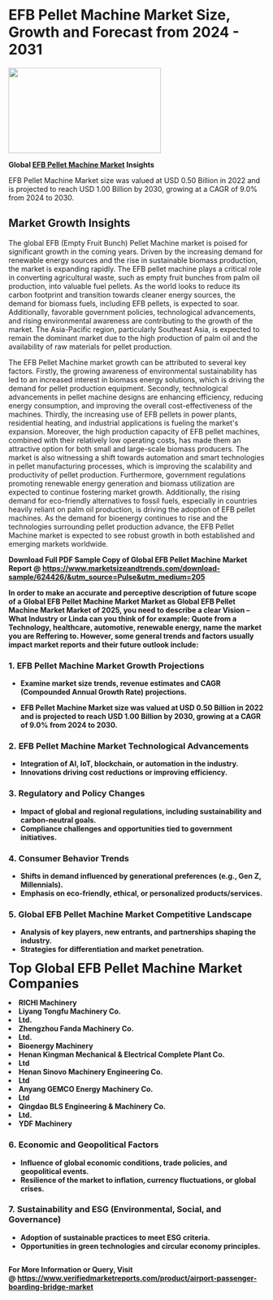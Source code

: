 <H1>EFB Pellet Machine Market Size, Growth and Forecast from 2024 - 2031</H1><img class="aligncenter size-medium wp-image-584254" src="https://thirdeyenews.in/wp-content/uploads/2024/09/Global-Market-Research-300x168.jpeg" alt="" width="300" height="168" /><p><strong>Global&nbsp;<a href="https://www.marketsizeandtrends.com/download-sample/624426/&amp;utm_source=Pulse&amp;utm_medium=205">EFB Pellet Machine Market</a> Insights</strong></p><p>EFB Pellet Machine Market size was valued at USD 0.50 Billion in 2022 and is projected to reach USD 1.00 Billion by 2030, growing at a CAGR of 9.0% from 2024 to 2030.</p><p><h2>Market Growth Insights</h2> <p>The global EFB (Empty Fruit Bunch) Pellet Machine market is poised for significant growth in the coming years. Driven by the increasing demand for renewable energy sources and the rise in sustainable biomass production, the market is expanding rapidly. The EFB pellet machine plays a critical role in converting agricultural waste, such as empty fruit bunches from palm oil production, into valuable fuel pellets. As the world looks to reduce its carbon footprint and transition towards cleaner energy sources, the demand for biomass fuels, including EFB pellets, is expected to soar. Additionally, favorable government policies, technological advancements, and rising environmental awareness are contributing to the growth of the market. The Asia-Pacific region, particularly Southeast Asia, is expected to remain the dominant market due to the high production of palm oil and the availability of raw materials for pellet production.</p> <p><strong></strong></p> <p>The EFB Pellet Machine market growth can be attributed to several key factors. Firstly, the growing awareness of environmental sustainability has led to an increased interest in biomass energy solutions, which is driving the demand for pellet production equipment. Secondly, technological advancements in pellet machine designs are enhancing efficiency, reducing energy consumption, and improving the overall cost-effectiveness of the machines. Thirdly, the increasing use of EFB pellets in power plants, residential heating, and industrial applications is fueling the market's expansion. Moreover, the high production capacity of EFB pellet machines, combined with their relatively low operating costs, has made them an attractive option for both small and large-scale biomass producers. The market is also witnessing a shift towards automation and smart technologies in pellet manufacturing processes, which is improving the scalability and productivity of pellet production. Furthermore, government regulations promoting renewable energy generation and biomass utilization are expected to continue fostering market growth. Additionally, the rising demand for eco-friendly alternatives to fossil fuels, especially in countries heavily reliant on palm oil production, is driving the adoption of EFB pellet machines. As the demand for bioenergy continues to rise and the technologies surrounding pellet production advance, the EFB Pellet Machine market is expected to see robust growth in both established and emerging markets worldwide.</p> <p><strong></p><p><span class=""><strong>Download Full PDF Sample Copy of Global EFB Pellet Machine Market Report</strong> @ <a href="https://www.marketsizeandtrends.com/download-sample/624426/&amp;utm_source=Pulse&amp;utm_medium=205" target="_blank">https://www.marketsizeandtrends.com/download-sample/624426/&amp;utm_source=Pulse&amp;utm_medium=205</a></span></p><p>In order to make an accurate and perceptive description of future scope of a Global&nbsp;EFB Pellet Machine Market Market as Global&nbsp;EFB Pellet Machine Market Market of 2025, you need to describe a clear Vision &ndash; What Industry or Linda can you think of for example: Quote from a Technology, healthcare, automotive, renewable energy, name the market you are Reffering to. However, some general trends and factors usually impact market reports and their future outlook include:</p><h3>1.&nbsp;<strong>EFB Pellet Machine Market Growth Projections</strong></h3><ul><li>Examine market size trends, revenue estimates and CAGR (Compounded Annual Growth Rate) projections.</li><li><p>EFB Pellet Machine Market size was valued at USD 0.50 Billion in 2022 and is projected to reach USD 1.00 Billion by 2030, growing at a CAGR of 9.0% from 2024 to 2030.</p></li></ul><h3>2.&nbsp;<strong>EFB Pellet Machine Market Technological Advancements</strong></h3><ul><li>Integration of AI, IoT, blockchain, or automation in the industry.</li><li>Innovations driving cost reductions or improving efficiency.</li></ul><h3>3.&nbsp;<strong>Regulatory and Policy Changes</strong></h3><ul><li>Impact of global and regional regulations, including sustainability and carbon-neutral goals.</li><li>Compliance challenges and opportunities tied to government initiatives.</li></ul><h3>4.&nbsp;<strong>Consumer Behavior Trends</strong></h3><ul><li>Shifts in demand influenced by generational preferences (e.g., Gen Z, Millennials).</li><li>Emphasis on eco-friendly, ethical, or personalized products/services.</li></ul><h3>5.&nbsp;<strong>Global EFB Pellet Machine Market Competitive Landscape</strong></h3><ul><li>Analysis of key players, new entrants, and partnerships shaping the industry.</li><li>Strategies for differentiation and market penetration.</li></ul><p data-pm-slice="1 1 []"><span style="color: inherit; font-family: inherit; font-size: 25px;">Top Global EFB Pellet Machine Market Companies</span></p><div class="" data-test-id=""><p><li>RICHI Machinery</li><li> Liyang Tongfu Machinery Co.</li><li>Ltd.</li><li> Zhengzhou Fanda Machinery Co.</li><li> Ltd.</li><li> Bioenergy Machinery</li><li> Henan Kingman Mechanical & Electrical Complete Plant Co.</li><li> Ltd</li><li> Henan Sinovo Machinery Engineering Co.</li><li>Ltd</li><li> Anyang GEMCO Energy Machinery Co.</li><li> Ltd</li><li> Qingdao BLS Engineering & Machinery Co.</li><li> Ltd.</li><li> YDF Machinery</li></p></div><h3>6.&nbsp;<strong>Economic and Geopolitical Factors</strong></h3><ul><li>Influence of global economic conditions, trade policies, and geopolitical events.</li><li>Resilience of the market to inflation, currency fluctuations, or global crises.</li></ul><h3>7.&nbsp;<strong>Sustainability and ESG (Environmental, Social, and Governance)</strong></h3><ul><li>Adoption of sustainable practices to meet ESG criteria.</li><li>Opportunities in green technologies and circular economy principles.</li></ul><h2><strong style="font-size: 14px;">For More Information or Query, Visit @&nbsp;</strong><a style="background-color: #ffffff; font-size: 14px;" href="https://www.marketsizeandtrends.com/report/efb-pellet-machine-market/" target="_blank">https://www.verifiedmarketreports.com/product/airport-passenger-boarding-bridge-market</a></h2>
